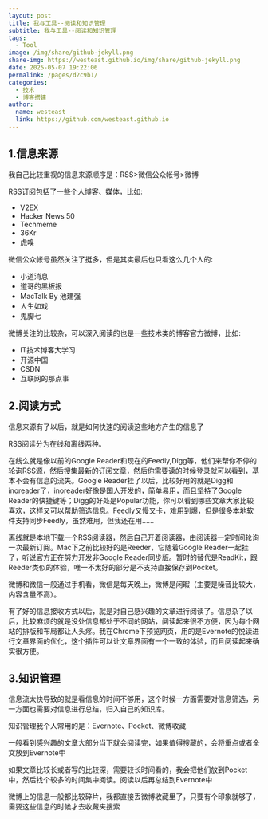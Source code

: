 ```yaml
---
layout: post
title: 我与工具--阅读和知识管理
subtitle: 我与工具--阅读和知识管理
tags: 
  - Tool
image: /img/share/github-jekyll.png
share-img: https://westeast.github.io/img/share/github-jekyll.png
date: 2025-05-07 19:22:06
permalink: /pages/d2c9b1/
categories: 
  - 技术
  - 博客搭建
author: 
  name: westeast
  link: https://github.com/westeast.github.io
---
```


## 1.信息来源

我自己比较重视的信息来源顺序是：RSS>微信公众帐号>微博

RSS订阅包括了一些个人博客、媒体，比如:

- V2EX
- Hacker News 50
- Techmeme
- 36Kr
- 虎嗅

微信公众帐号虽然关注了挺多，但是其实最后也只看这么几个人的:

- 小道消息
- 道哥的黑板报
- MacTalk By 池建强
- 人生如戏
- 鬼脚七

微博关注的比较杂，可以深入阅读的也是一些技术类的博客官方微博，比如:

- IT技术博客大学习
- 开源中国
- CSDN
- 互联网的那点事

## 2.阅读方式

信息来源有了以后，就是如何快速的阅读这些地方产生的信息了

RSS阅读分为在线和离线两种。

在线么就是像以前的Google Reader和现在的Feedly,Digg等，他们来帮你不停的轮询RSS源，然后搜集最新的订阅文章，然后你需要读的时候登录就可以看到，基本不会有信息的流失。Google Reader挂了以后，比较好用的就是Digg和inoreader了，inoreader好像是国人开发的，简单易用，而且坚持了Google Reader的快捷键等；Digg的好处是Popular功能，你可以看到哪些文章大家比较喜欢，这样又可以帮助筛选信息。Feedly又慢又卡，难用到爆，但是很多本地软件支持同步Feedly，虽然难用，但我还在用……

离线就是本地下载一个RSS阅读器，然后自己开着阅读器，由阅读器一定时间轮询一次最新订阅。Mac下之前比较好的是Reeder，它随着Google Reader一起挂了，听说官方正在努力开发非Google Reader同步版。暂时的替代是ReadKit，跟Reeder类似的体验，唯一不太好的部分是不支持直接保存到Pocket。

微博和微信一般通过手机看，微信是每天晚上，微博是闲暇（主要是噪音比较大，内容含量不高）。

有了好的信息接收方式以后，就是对自己感兴趣的文章进行阅读了。信息杂了以后，比较麻烦的就是没处信息都处于不同的网站，阅读起来很不方便，因为每个网站的排版和布局都让人头疼。我在Chrome下预览网页，用的是Evernote的悦读进行文章界面的优化，这个插件可以让文章界面有一个一致的体验，而且阅读起来确实很方便。

## 3.知识管理

信息流太快导致的就是看信息的时间不够用，这个时候一方面需要对信息筛选，另一方面也需要对信息进行总结，归入自己的知识库。

知识管理我个人常用的是：Evernote、Pocket、微博收藏

一般看到感兴趣的文章大部分当下就会阅读完，如果值得搜藏的，会将重点或者全文放到Evernote中

如果文章比较长或者写的比较深，需要较长时间看的，我会把他们放到Pocket中，然后找个较多的时间集中阅读。阅读以后再总结到Evernote中

微博上的信息一般都比较碎片，我都直接丢微博收藏里了，只要有个印象就够了，需要这些信息的时候才去收藏夹搜索

